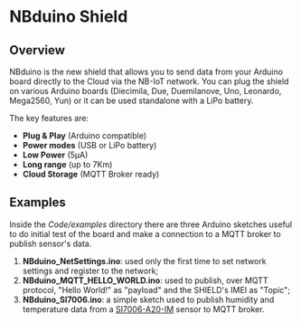 # NBduino Shield

## Overview


NBduino is the new shield that allows you to send data from your Arduino board directly to the Cloud via the NB-IoT network. You can plug the shield on various Arduino boards (Diecimila, Due, Duemilanove, Uno, Leonardo, Mega2560, Yun) or it can be used standalone with a LiPo battery.

The key features are:
- **Plug & Play** (Arduino compatible)
- **Power modes** (USB or LiPo battery)
- **Low Power** (5µA)
- **Long range** (up to 7Km)
- **Cloud Storage** (MQTT Broker ready)

## Examples

 Inside the *Code/examples* directory there are three Arduino sketches useful to do initial test of the board and make a connection to a MQTT broker to publish sensor's data.

 

 1. **NBduino_NetSettings.ino**: used only the first time to set network settings and register to the network;
 2. **NBduino_MQTT_HELLO_WORLD.ino**:  used to publish, over MQTT protocol, "Hello World!" as "payload" and the SHIELD's IMEI as "Topic";
 3.  **NBduino_SI7006.ino**: a simple sketch used to publish humidity and temperature data from a [SI7006-A20-IM](https://www.silabs.com/documents/public/data-sheets/Si7006-A20.pdf) sensor to MQTT broker.
